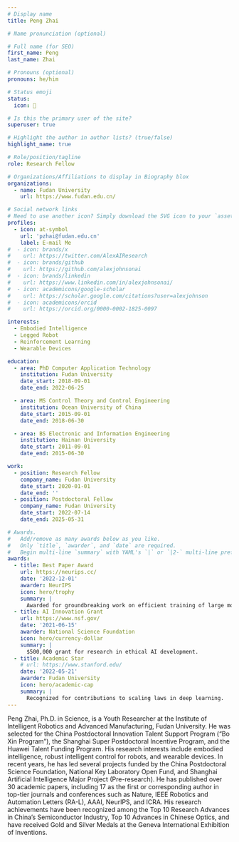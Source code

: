 ```yaml
---
# Display name
title: Peng Zhai

# Name pronunciation (optional)

# Full name (for SEO)
first_name: Peng
last_name: Zhai

# Pronouns (optional)
pronouns: he/him

# Status emoji
status:
  icon: 🤖

# Is this the primary user of the site?
superuser: true

# Highlight the author in author lists? (true/false)
highlight_name: true

# Role/position/tagline
role: Research Fellow

# Organizations/Affiliations to display in Biography blox
organizations:
  - name: Fudan University
    url: https://www.fudan.edu.cn/

# Social network links
# Need to use another icon? Simply download the SVG icon to your `assets/media/icons/` folder.
profiles:
  - icon: at-symbol
    url: 'pzhai@fudan.edu.cn'
    label: E-mail Me
#  - icon: brands/x
#    url: https://twitter.com/AlexAIResearch
#  - icon: brands/github
#    url: https://github.com/alexjohnsonai
#  - icon: brands/linkedin
#    url: https://www.linkedin.com/in/alexjohnsonai/
#  - icon: academicons/google-scholar
#    url: https://scholar.google.com/citations?user=alexjohnson
#  - icon: academicons/orcid
#    url: https://orcid.org/0000-0002-1825-0097

interests:
  - Embodied Intelligence
  - Legged Robot
  - Reinforcement Learning
  - Wearable Devices

education:
  - area: PhD Computer Application Technology
    institution: Fudan University
    date_start: 2018-09-01
    date_end: 2022-06-25

  - area: MS Control Theory and Control Engineering
    institution: Ocean University of China
    date_start: 2015-09-01
    date_end: 2018-06-30

  - area: BS Electronic and Information Engineering
    institution: Hainan University
    date_start: 2011-09-01
    date_end: 2015-06-30

work:
  - position: Research Fellow
    company_name: Fudan University
    date_start: 2020-01-01
    date_end: ''
  - position: Postdoctoral Fellow
    company_name: Fudan University
    date_start: 2022-07-14
    date_end: 2025-05-31

# Awards.
#   Add/remove as many awards below as you like.
#   Only `title`, `awarder`, and `date` are required.
#   Begin multi-line `summary` with YAML's `|` or `|2-` multi-line prefix and indent 2 spaces below.
awards:
  - title: Best Paper Award
    url: https://neurips.cc/
    date: '2022-12-01'
    awarder: NeurIPS
    icon: hero/trophy
    summary: |
      Awarded for groundbreaking work on efficient training of large models.
  - title: AI Innovation Grant
    url: https://www.nsf.gov/
    date: '2021-06-15'
    awarder: National Science Foundation
    icon: hero/currency-dollar
    summary: |
      $500,000 grant for research in ethical AI development.
  - title: Academic Star
    # url: https://www.stanford.edu/
    date: '2022-05-21'
    awarder: Fudan University
    icon: hero/academic-cap
    summary: |
      Recognized for contributions to scaling laws in deep learning.
---
```


Peng Zhai, Ph.D. in Science, is a Youth Researcher at the Institute of Intelligent Robotics and Advanced Manufacturing, Fudan University. He was selected for the China Postdoctoral Innovation Talent Support Program (“Bo Xin Program”), the Shanghai Super Postdoctoral Incentive Program, and the Huawei Talent Funding Program.
His research interests include embodied intelligence, robust intelligent control for robots, and wearable devices. In recent years, he has led several projects funded by the China Postdoctoral Science Foundation, National Key Laboratory Open Fund, and Shanghai Artificial Intelligence Major Project (Pre-research).
He has published over 30 academic papers, including 17 as the first or corresponding author in top-tier journals and conferences such as Nature, IEEE Robotics and Automation Letters (RA-L), AAAI, NeurIPS, and ICRA. His research achievements have been recognized among the Top 10 Research Advances in China’s Semiconductor Industry, Top 10 Advances in Chinese Optics, and have received Gold and Silver Medals at the Geneva International Exhibition of Inventions.

